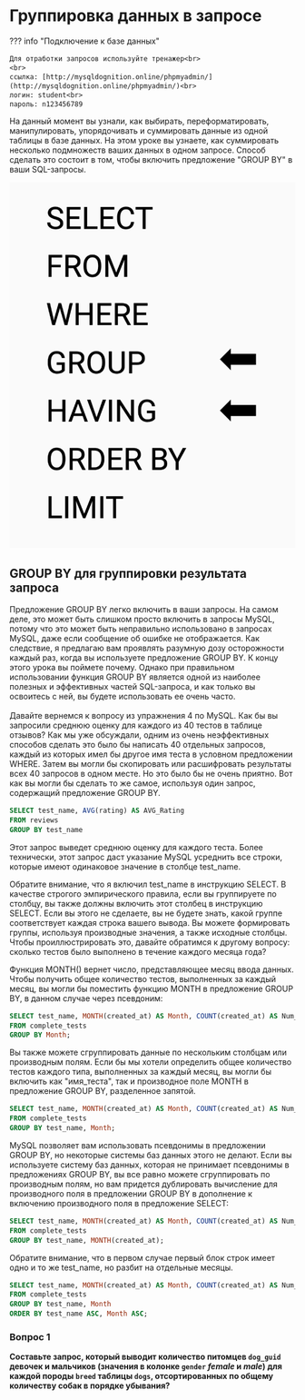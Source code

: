# Группировка данных в запросе
<!-- TODO поправь перевод -->

??? info "Подключение к базе данных"
    
    Для отработки запросов используйте тренажер<br>
    <br>
    ссылка: [http://mysqldognition.online/phpmyadmin/](http://mysqldognition.online/phpmyadmin/)<br>
    логин: student<br>
    пароль: n123456789

На данный момент вы узнали, как выбирать, переформатировать, манипулировать, упорядочивать и суммировать данные из одной таблицы в базе данных.  На этом уроке вы узнаете, как суммировать несколько подмножеств ваших данных в одном запросе.  Способ сделать это состоит в том, чтобы включить предложение "GROUP BY" в ваши SQL-запросы.

![structure3](./images/structure5.png)

## GROUP BY для группировки результата запроса

Предложение GROUP BY легко включить в ваши запросы.  На самом деле, это может быть слишком просто включить в запросы MySQL, потому что это может быть неправильно использовано в запросах MySQL, даже если сообщение об ошибке не отображается.  Как следствие, я предлагаю вам проявлять разумную дозу осторожности каждый раз, когда вы используете предложение GROUP BY.  К концу этого урока вы поймете почему.  Однако при правильном использовании функция GROUP BY является одной из наиболее полезных и эффективных частей SQL-запроса, и как только вы освоитесь с ней, вы будете использовать ее очень часто.
<br><br>
Давайте вернемся к вопросу из упражнения 4 по MySQL.  Как бы вы запросили среднюю оценку для каждого из 40 тестов в таблице отзывов? Как мы уже обсуждали, одним из очень неэффективных способов сделать это было бы написать 40 отдельных запросов, каждый из которых имел бы другое имя теста в условном предложении WHERE.  Затем вы могли бы скопировать или расшифровать результаты всех 40 запросов в одном месте.  Но это было бы не очень приятно.  Вот как вы могли бы сделать то же самое, используя один запрос, содержащий предложение GROUP BY.

```SQL
SELECT test_name, AVG(rating) AS AVG_Rating
FROM reviews
GROUP BY test_name
```

Этот запрос выведет среднюю оценку для каждого теста.  Более технически, этот запрос даст указание MySQL усреднить все строки, которые имеют одинаковое значение в столбце test_name.

Обратите внимание, что я включил test_name в инструкцию SELECT.  В качестве строгого эмпирического правила, если вы группируете по столбцу, вы также должны включить этот столбец в инструкцию SELECT.  Если вы этого не сделаете, вы не будете знать, какой группе соответствует каждая строка вашего вывода.
Вы можете формировать группы, используя производные значения, а также исходные столбцы.  Чтобы проиллюстрировать это, давайте обратимся к другому вопросу: сколько тестов было выполнено в течение каждого месяца года?

Функция MONTH() вернет число, представляющее месяц ввода данных. Чтобы получить общее количество тестов, выполненных за каждый месяц, вы могли бы поместить функцию MONTH в предложение GROUP BY, в данном случае через псевдоним:

```SQL
SELECT test_name, MONTH(created_at) AS Month, COUNT(created_at) AS Num_Completed_Tests
FROM complete_tests
GROUP BY Month;
```
Вы также можете сгруппировать данные по нескольким столбцам или производным полям.  Если бы мы хотели определить общее количество тестов каждого типа, выполненных за каждый месяц, вы могли бы включить как "имя_теста", так и производное поле MONTH в предложение GROUP BY, разделенное запятой.

```SQL
SELECT test_name, MONTH(created_at) AS Month, COUNT(created_at) AS Num_Completed_Tests
FROM complete_tests
GROUP BY test_name, Month;
```

MySQL позволяет вам использовать псевдонимы в предложении GROUP BY, но некоторые системы баз данных этого не делают.  Если вы используете систему баз данных, которая не принимает псевдонимы в предложениях GROUP BY, вы все равно можете сгруппировать по производным полям, но вам придется дублировать вычисление для производного поля в предложении GROUP BY в дополнение к включению производного поля в предложение SELECT:

```SQL
SELECT test_name, MONTH(created_at) AS Month, COUNT(created_at) AS Num_Completed_Tests
FROM complete_tests
GROUP BY test_name, MONTH(created_at);
```

Обратите внимание, что в первом случае первый блок строк имеет одно и то же test_name, но разбит на отдельные месяцы.

<!-- TODO дополнить -->

```SQL
SELECT test_name, MONTH(created_at) AS Month, COUNT(created_at) AS Num_Completed_Tests
FROM complete_tests
GROUP BY test_name, Month
ORDER BY test_name ASC, Month ASC;
```

### Вопрос 1

**Составьте запрос, который выводит количество питомцев `dog_guid` девочек и мальчиков (значения в колонке `gender` _female_ и _male_) для каждой породы `breed` таблицы `dogs`, отсортированных по общему количеству собак в порядке убывания?**

<!-- TODO прододжить -->